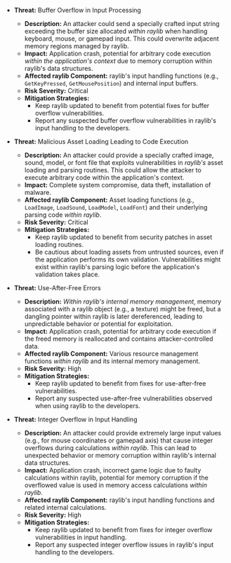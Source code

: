 *   **Threat:** Buffer Overflow in Input Processing
    *   **Description:** An attacker could send a specially crafted input string exceeding the buffer size allocated *within raylib* when handling keyboard, mouse, or gamepad input. This could overwrite adjacent memory regions managed by raylib.
    *   **Impact:** Application crash, potential for arbitrary code execution *within the application's context* due to memory corruption within raylib's data structures.
    *   **Affected raylib Component:** raylib's input handling functions (e.g., `GetKeyPressed`, `GetMousePosition`) and internal input buffers.
    *   **Risk Severity:** Critical
    *   **Mitigation Strategies:**
        *   Keep raylib updated to benefit from potential fixes for buffer overflow vulnerabilities.
        *   Report any suspected buffer overflow vulnerabilities in raylib's input handling to the developers.

*   **Threat:** Malicious Asset Loading Leading to Code Execution
    *   **Description:** An attacker could provide a specially crafted image, sound, model, or font file that exploits vulnerabilities in *raylib's* asset loading and parsing routines. This could allow the attacker to execute arbitrary code within the application's context.
    *   **Impact:** Complete system compromise, data theft, installation of malware.
    *   **Affected raylib Component:** Asset loading functions (e.g., `LoadImage`, `LoadSound`, `LoadModel`, `LoadFont`) and their underlying parsing code *within raylib*.
    *   **Risk Severity:** Critical
    *   **Mitigation Strategies:**
        *   Keep raylib updated to benefit from security patches in asset loading routines.
        *   Be cautious about loading assets from untrusted sources, even if the application performs its own validation. Vulnerabilities might exist within raylib's parsing logic before the application's validation takes place.

*   **Threat:** Use-After-Free Errors
    *   **Description:** *Within raylib's internal memory management*, memory associated with a raylib object (e.g., a texture) might be freed, but a dangling pointer within raylib is later dereferenced, leading to unpredictable behavior or potential for exploitation.
    *   **Impact:** Application crash, potential for arbitrary code execution if the freed memory is reallocated and contains attacker-controlled data.
    *   **Affected raylib Component:** Various resource management functions *within raylib* and its internal memory management.
    *   **Risk Severity:** High
    *   **Mitigation Strategies:**
        *   Keep raylib updated to benefit from fixes for use-after-free vulnerabilities.
        *   Report any suspected use-after-free vulnerabilities observed when using raylib to the developers.

*   **Threat:** Integer Overflow in Input Handling
    *   **Description:** An attacker could provide extremely large input values (e.g., for mouse coordinates or gamepad axis) that cause integer overflows during calculations *within raylib*. This can lead to unexpected behavior or memory corruption within raylib's internal data structures.
    *   **Impact:** Application crash, incorrect game logic due to faulty calculations within raylib, potential for memory corruption if the overflowed value is used in memory access calculations *within raylib*.
    *   **Affected raylib Component:** raylib's input handling functions and related internal calculations.
    *   **Risk Severity:** High
    *   **Mitigation Strategies:**
        *   Keep raylib updated to benefit from fixes for integer overflow vulnerabilities in input handling.
        *   Report any suspected integer overflow issues in raylib's input handling to the developers.